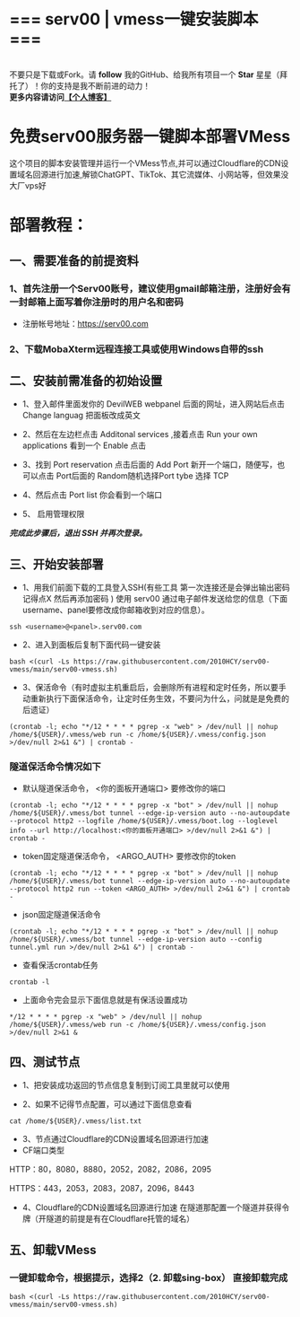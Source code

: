 # === serv00 |  vmess一键安装脚本 ===
</br>不要只是下载或Fork。请 **follow** 我的GitHub、给我所有项目一个 **Star** 星星（拜托了）！你的支持是我不断前进的动力！
</br>**更多内容请访问[【个人博客】](https://2010hcy.us.kg)**

# 免费serv00服务器一键脚本部署VMess

这个项目的脚本安装管理并运行一个VMess节点,并可以通过Cloudflare的CDN设置域名回源进行加速,解锁ChatGPT、TikTok、其它流媒体、小网站等，但效果没大厂vps好

# 部署教程：

## 一、需要准备的前提资料
### 1、首先注册一个Serv00账号，建议使用gmail邮箱注册，注册好会有一封邮箱上面写着你注册时的用户名和密码
- 注册帐号地址：https://serv00.com

### 2、下载MobaXterm远程连接工具或使用Windows自带的ssh

## 二、安装前需准备的初始设置
- 1、登入邮件里面发你的 DevilWEB webpanel 后面的网址，进入网站后点击 Change languag 把面板改成英文
- 2、然后在左边栏点击 Additonal services ,接着点击 Run your own applications 看到一个 Enable 点击
- 3、找到 Port reservation 点击后面的 Add Port 新开一个端口，随便写，也可以点击 Port后面的 Random随机选择Port tybe 选择 TCP
- 4、然后点击 Port list 你会看到一个端口

- 5、 启用管理权限

***完成此步骤后，退出 SSH 并再次登录。***

## 三、开始安装部署

- 1、用我们前面下载的工具登入SSH(有些工具 第一次连接还是会弹出输出密码记得点X 然后再添加密码 )
使用 serv00 通过电子邮件发送给您的信息（下面username、panel要修改成你邮箱收到对应的信息）。
```
ssh <username>@<panel>.serv00.com
```

- 2、进入到面板后复制下面代码一键安装
```
bash <(curl -Ls https://raw.githubusercontent.com/2010HCY/serv00-vmess/main/serv00-vmess.sh)
```

- 3、保活命令（有时虚拟主机重启后，会删除所有进程和定时任务，所以要手动重新执行下面保活命令，让定时任务生效，不要问为什么，问就是是免费的后遗证）
```
(crontab -l; echo "*/12 * * * * pgrep -x "web" > /dev/null || nohup /home/${USER}/.vmess/web run -c /home/${USER}/.vmess/config.json >/dev/null 2>&1 &") | crontab -
```
### 隧道保活命令情况如下
- 默认隧道保活命令， <你的面板开通端口> 要修改你的端口
```
(crontab -l; echo "*/12 * * * * pgrep -x "bot" > /dev/null || nohup /home/${USER}/.vmess/bot tunnel --edge-ip-version auto --no-autoupdate --protocol http2 --logfile /home/${USER}/.vmess/boot.log --loglevel info --url http://localhost:<你的面板开通端口> >/dev/null 2>&1 &") | crontab -
```
- token固定隧道保活命令， <ARGO_AUTH> 要修改你的token
```
(crontab -l; echo "*/12 * * * * pgrep -x "bot" > /dev/null || nohup /home/${USER}/.vmess/bot tunnel --edge-ip-version auto --no-autoupdate --protocol http2 run --token <ARGO_AUTH> >/dev/null 2>&1 &") | crontab -
```
- json固定隧道保活命令
```
(crontab -l; echo "*/12 * * * * pgrep -x "bot" > /dev/null || nohup /home/${USER}/.vmess/bot tunnel --edge-ip-version auto --config tunnel.yml run >/dev/null 2>&1 &") | crontab -
```


- 查看保活crontab任务
```
crontab -l
```
- 上面命令完会显示下面信息就是有保活设置成功
```
*/12 * * * * pgrep -x "web" > /dev/null || nohup /home/${USER}/.vmess/web run -c /home/${USER}/.vmess/config.json >/dev/null 2>&1 &
```

## 四、测试节点
- 1、把安装成功返回的节点信息复制到订阅工具里就可以使用

- 2、如果不记得节点配置，可以通过下面信息查看
```
cat /home/${USER}/.vmess/list.txt
```
- 3、节点通过Cloudflare的CDN设置域名回源进行加速
- CF端口类型

HTTP：80，8080，8880，2052，2082，2086，2095

HTTPS：443，2053，2083，2087，2096，8443

- 4、Cloudflare的CDN设置域名回源进行加速
在隧道那配置一个隧道并获得令牌（开隧道的前提是有在Cloudflare托管的域名）
  
## 五、卸载VMess
### 一键卸载命令，根据提示，选择2（2. 卸载sing-box） 直接卸载完成
```
bash <(curl -Ls https://raw.githubusercontent.com/2010HCY/serv00-vmess/main/serv00-vmess.sh)
```
